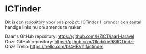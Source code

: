 # ICTinder
Dit is een repository voor ons project: ICTinder
Hieronder een aantal handige links
nu om amends te maken

Daan's GitHub repository: https://github.com/HZICT/jaar1-laravel <br />
Onze GitHub repository: https://github.com/Okidokie98/ICTinder <br />
Onze Trello: https://trello.com/b/4HBVl1lf/ictinder <br />

